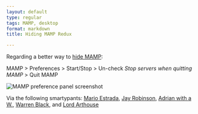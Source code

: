 ```yaml
---
layout: default
type: regular
tags: MAMP, desktop
format: markdown
title: Hiding MAMP Redux

---
```

Regarding a better way to [hide MAMP](http://dropshado.ws/post/1255710806/hiding-mamp):

MAMP > Preferences > Start/Stop > Un-check _Stop servers when quitting MAMP_ > Quit MAMP

![MAMP preference panel screenshot](http://media.tumblr.com/tumblr_l9whh75YZ91qan2hw.png)

Via the following smartypants: [Mario Estrada](http://twitter.com/marioeg/status/26556587997), [Jay Robinson](http://notes.jayrobinson.org/post/1256081193/hiding-mamp), [Adrian with a W.](http://twitter.com/AdrianwithaW/status/26581162119), [Warren Black](http://twitter.com/theboffin/status/26585893763), and [Lord Arthouse](http://twitter.com/jessedodds/status/26590950589)